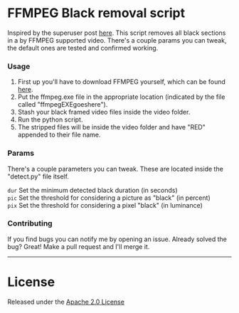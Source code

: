 # FFMPEG Black removal script

Inspired by the superuser post [here](http://superuser.com/questions/692489/automatically-split-large-mov-video-files-into-smaller-files-at-black-frames-s). This script removes all black sections in a by FFMPEG supported video. There's a couple params you can tweak, the default ones are tested and confirmed working.


### Usage

1. First up you'll have to download FFMPEG yourself, which can be found [here](http://ffmpeg.zeranoe.com/builds/). 
2. Put the ffmpeg.exe file in the appropriate location (indicated by the file called "ffmpegEXEgoeshere").
3. Stash your black framed video files inside the video folder.
4. Run the python script.
5. The stripped files will be inside the video folder and have "RED" appended to their file name.


### Params

There's a couple parameters you can tweak. These are located inside the "detect.py" file itself. 

`dur` Set the minimum detected black duration (in seconds)   
`pic` Set the threshold for considering a picture as "black" (in percent)    
`pix` Set the threshold for considering a pixel "black" (in luminance)    


### Contributing

If you find bugs you can notify me by opening an issue. Already solved the bug? Great! Make a pull request and I'll merge it.

----------------------------------------------------------------------------------------------

# License

Released under the [Apache 2.0 License](https://github.com/code-mc/ffmpegblackframeremove/blob/master/license.md)